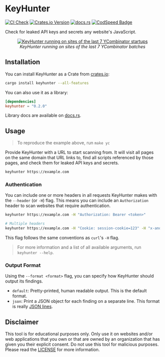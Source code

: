 # KeyHunter
[![CI Check](https://github.com/DonIsaac/keyhunter/actions/workflows/pipeline.yml/badge.svg)](https://github.com/DonIsaac/keyhunter/actions/workflows/pipeline.yml)
[![Crates.io Version](https://img.shields.io/crates/v/keyhunter)](https://crates.io/crates/keyhunter)
[![docs.rs](https://img.shields.io/docsrs/keyhunter)](https://docs.rs/keyhunter/)
[![CodSpeed Badge](https://img.shields.io/endpoint?url=https://codspeed.io/badge.json)](https://codspeed.io/DonIsaac/keyhunter)

Check for leaked API keys and secrets any website's JavaScript.

<p align="center">
  <a href="https://www.loom.com/share/834dacfb279846548978ceee99909a17?sid=a94db1e2-a4cf-4963-908a-703b8fa87b6f" target="_blank">
    <img src="./assets/keyhunter-yc-demo.gif" alt="KeyHunter running on sites of the last 7 YCombinator startups" />
  </a>
  <br />
  <i>KeyHunter running on sites of the last 7 YCombinator batches</i>
</p>

## Installation
You can install KeyHunter as a Crate from [crates.io](https://crates.io/crates/keyhunter):
```sh
cargo install keyhunter --all-features
``` 

You can also use it as a library:
```toml
[dependencies]
keyhunter = "0.2.0"
```

Library docs are available on [docs.rs](https://docs.rs/keyhunter/).

## Usage
> To reproduce the example above, run `make yc`

Provide KeyHunter with a URL to start scanning from. It will visit all pages
on the same domain that URL links to, find all scripts referenced by those
pages, and check them for leaked API keys and secrets.

```sh
keyhunter https://example.com
```

### Authentication

You can include one or more headers in all requests KeyHunter makes with the
`--header` (or `-H`) flag. This means you can include an `Authorization` header
to scan websites that require authentication.

```sh
keyhunter https://example.com -H "Authorization: Bearer <token>"

# Multiple headers
keyhunter https://example.com -H "Cookie: session-cookie=123" -H "x-another-header: foo"
```

This flag follows the same conventions as `curl`'s `-H` flag. 

> For more information and a list of all available arguments, run `keyhunter
> --help`.

### Output Format

Using the `--format <format>` flag, you can specify how KeyHunter should output
its findings.
- `default`: Pretty-printed, human readable output. This is the default format.
- `json`: Print a JSON object for each finding on a separate line. This format
  is really [JSON lines](https://jsonlines.org/).

## Disclaimer

This tool is for educational purposes only. Only use it on websites and/or web
applications that you own or that are owned by an organization that has given
you their explicit consent. Do not use this tool for malicious purposes. Please
read the [LICENSE](LICENSE.md) for more information.
